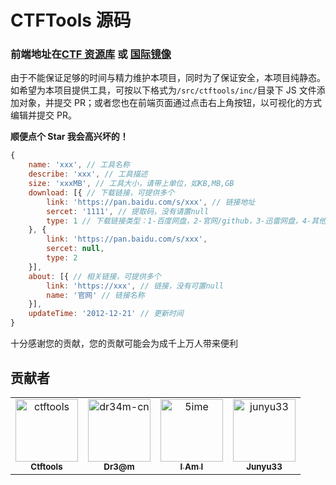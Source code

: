 # CTFTools 源码

### 前端地址在[CTF 资源库](https://www.ctftools.com) 或 [国际镜像](https://ctftools.github.io/)

由于不能保证足够的时间与精力维护本项目，同时为了保证安全，本项目纯静态。如希望为本项目提供工具，可按以下格式为`/src/ctftools/inc/`目录下 JS 文件添加对象，并提交 PR；或者您也在前端页面通过点击右上角按钮，以可视化的方式编辑并提交 PR。

**顺便点个 Star 我会高兴坏的！**

```js
{
	name: 'xxx', // 工具名称
	describe: 'xxx', // 工具描述
	size: 'xxxMB', // 工具大小，请带上单位，如KB,MB,GB
	download: [{ // 下载链接，可提供多个
		link: 'https://pan.baidu.com/s/xxx', // 链接地址
		sercet: '1111', // 提取码，没有请置null
		type: 1 // 下载链接类型：1-百度网盘，2-官网/github，3-迅雷网盘，4-其他
	}, {
		link: 'https://pan.baidu.com/s/xxx',
		sercet: null,
		type: 2
	}],
	about: [{ // 相关链接，可提供多个
		link: 'https://xxx', // 链接，没有可置null
		name: '官网' // 链接名称
	}],
	updateTime: '2012-12-21' // 更新时间
}
```

十分感谢您的贡献，您的贡献可能会为成千上万人带来便利

## 贡献者

<!-- readme: contributors -start -->
<table>
<tr>
    <td align="center">
        <a href="https://github.com/ctftools">
            <img src="https://avatars.githubusercontent.com/u/112684983?v=4" width="100;" alt="ctftools"/>
            <br />
            <sub><b>Ctftools</b></sub>
        </a>
    </td>
    <td align="center">
        <a href="https://github.com/dr34m-cn">
            <img src="https://avatars.githubusercontent.com/u/24457750?v=4" width="100;" alt="dr34m-cn"/>
            <br />
            <sub><b>Dr3@m</b></sub>
        </a>
    </td>
    <td align="center">
        <a href="https://github.com/5ime">
            <img src="https://avatars.githubusercontent.com/u/31686695?v=4" width="100;" alt="5ime"/>
            <br />
            <sub><b>I Am I</b></sub>
        </a>
    </td>
    <td align="center">
        <a href="https://github.com/junyu33">
            <img src="https://avatars.githubusercontent.com/u/37526026?v=4" width="100;" alt="junyu33"/>
            <br />
            <sub><b>Junyu33</b></sub>
        </a>
    </td></tr>
</table>
<!-- readme: contributors -end -->

<!--![Stargazers over time](https://starchart.cc/dr34m-cn/ctftools.svg?variant=adaptive)](https://starchart.cc/dr34m-cn/ctftools)-->
